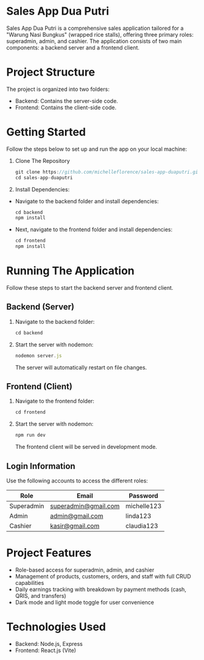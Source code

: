 # Sales App Dua Putri

Sales App Dua Putri is a comprehensive sales application tailored for a "Warung Nasi Bungkus" (wrapped rice stalls), offering three primary roles: superadmin, admin, and cashier. The application consists of two main components: a backend server and a frontend client.

# Project Structure
The project is organized into two folders:
- Backend: Contains the server-side code.
- Frontend: Contains the client-side code.

# Getting Started
Follow the steps below to set up and run the app on your local machine:

1. Clone The Repository
   ```js
   git clone https://github.com/michelleflorence/sales-app-duaputri.git
   cd sales-app-duaputri
   ```
2. Install Dependencies:
- Navigate to the backend folder and install dependencies:
    ```js
    cd backend
    npm install 
    ```
- Next, navigate to the frontend folder and install dependencies:
    ```js
    cd frontend
    npm install
    ```

# Running The Application
Follow these steps to start the backend server and frontend client.

## Backend (Server)
1. Navigate to the backend folder:
    ```js
    cd backend
    ```
2. Start the server with nodemon:
    ```js
    nodemon server.js
    ```
    The server will automatically restart on file changes.

## Frontend (Client)
1. Navigate to the frontend folder:
    ```js
    cd frontend
    ```
2. Start the server with nodemon:
    ```js
    npm run dev
    ```
    The frontend client will be served in development mode.

## Login Information
Use the following accounts to access the different roles:

| Role       | Email               | Password    |
|------------|---------------------|-------------|
| Superadmin | superadmin@gmail.com| michelle123 |
| Admin      | admin@gmail.com     | linda123    |
| Cashier    | kasir@gmail.com     | claudia123  |

# Project Features
- Role-based access for superadmin, admin, and cashier
- Management of products, customers, orders, and staff with full CRUD capabilities
- Daily earnings tracking with breakdown by payment methods (cash, QRIS, and transfers)
- Dark mode and light mode toggle for user convenience

# Technologies Used
- Backend: Node.js, Express
- Frontend: React.js (Vite)
